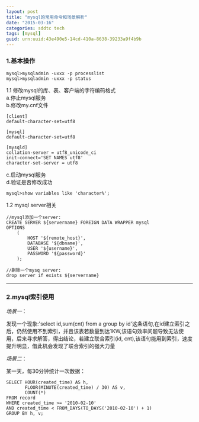 ```yaml
---
layout: post
title: "mysql的常用命令和场景解析"
date: "2015-03-16"
categories: sddtc tech
tags: [mysql]
guid: urn:uuid:43e490e5-14cd-410a-8638-39233a9f4b9b
---
```


### 1.基本操作   

```vim
mysql>mysqladmin -uxxx -p processlist
mysql>mysqladmin -uxxx -p status
```

1.1 修改mysql的库、表、客户端的字符编码格式  
a.停止mysql服务  
b.修改my.cnf文件

```vim
[client]
default-character-set=utf8

[mysql]
default-character-set=utf8

[mysqld]
collation-server = utf8_unicode_ci
init-connect='SET NAMES utf8'
character-set-server = utf8
```

c.启动mysql服务  
d.验证是否修改成功  

```vim
mysql>show variables like 'character%';
```

1.2 mysql server相关  

```vim
//mysql添加一个server:
CREATE SERVER ${servername} FOREIGN DATA WRAPPER mysql
OPTIONS
	(
		HOST '${remote_host}',
		DATABASE '${dbname}',
		USER '${username}',
		PASSWORD '${password}'
	);

//删除一个mysq server:
drop server if exists ${servername}
```

* * *


### 2.mysql索引使用  

*场景一*：  

发现一个现象:'select id,sum(cnt) from a group by id'这条语句,在id建立索引之后，仍然使用不到索引，并且该表若数量到达1KW,该语句效率问题导致无法使用，后来寻求解答，得出结论，若建立联合索引(id, cnt),该语句能用到索引，速度提升明显，借此机会发现了联合索引的强大力量  

*场景二*：  

某一天，每30分钟统计一次数据：  

```vim
SELECT HOUR(created_time) AS h,
       FLOOR(MINUTE(created_time) / 30) AS v,
       COUNT(*)
FROM record
WHERE created_time >= '2010-02-10'
AND created_time < FROM_DAYS(TO_DAYS('2010-02-10') + 1)
GROUP BY h, v;
```
